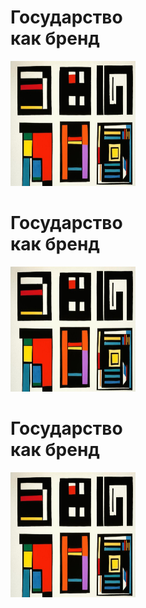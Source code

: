 <div data-index='Gosudarstvo-kak-brend' style='width: 200px;'>
<h1>Государство как бренд</h1>
<img src='./articles/art-images/Gosudarstvo-kak-brend.jpg' style='width: 200px; height: 200px'>
</div>
<div data-index='Gosudarstvo-kak-brend' style='width: 200px;'>
<h1>Государство как бренд</h1>
<img src='./articles/art-images/Gosudarstvo-kak-brend.jpg' style='width: 200px; height: 200px'>
</div>
<div data-index='Gosudarstvo-kak-brend' style='width: 200px;'>
<h1>Государство как бренд</h1>
<img src='./articles/art-images/Gosudarstvo-kak-brend.jpg' style='width: 200px; height: 200px'>
</div>
<!-- 
Государство как бренд
=
Проблематика: кризис ассоциации личности с государством.
-
Важнейшей мотивацией к желанию принадлежности к какой-либо успешной социальной группе желание быть победителем вместе с ними, чувствовать смысл собственных действий в жизни. Личность без принадлежности претерпевает кризис самоиндефикации, что может повлиять на социальную жизнь человека. Поэтому важным критерием формированием социальной группы является общая оценка её со стороны общества, исходя из тех благ, что предоставляет эта социальная группа.

Под социальной группой в данном контексте мы имеем в виду современное государство. Современным критерием для благополучия человека является удовлетворение его базовых потребностей, гарантия исполнения правовых обязанностей и сама справедливость этих правовых норм. Комфорт существования является основой для способности реализовывать себя творчески, что может благоприятно влиять на состояние личности и развития благ общества.

Желание принадлежности к такой социальной группе как государство можно усилить способами, которые включают целый комплекс решений на всех уровнях социального и экономического взросления личности.

На этом этапе важно определить критерии, как мы оцениваем личность, которая принадлежит к нашей социальной группе, сейчас и в будущем. Если мы будем оценивать людей как умных и способных на прекрасные вещи, то и инструменты для реализации нашей программы мы будем выбирать честные, справедливые, основанные на праве и отсутствии непотизма. Больше всего личность ценит пример, который даёт тот, транслирует "новые моральные ценности личности", ведь основой критического мышления выступает инструмент сравнения и врождённое чувство справедливости, на которое опирается человек.

После этого возможно приступить к формированию того облика государства, которое мы видим в будущем:
* Определить принадлежность государства: светское или религиозное.
* Сформировать моральные ценности.
* Определить основной вектор стремления общества.
* Сформировать программу экономического развития на основе этого.
* Отношение к соседям и народам внутри и вовне.
* Сформировать общий стиль государственности, который соответствует современным понятиям счастливой жизни и с которой хочется себя ассоциировать личности. Проще говоря, пиар-компания, айдентика в рамках государства, и идущая от государства, а потом уже и от людей.
* Отсутствие принадлежности к архаичным нормам, которые больше тормозят развитие многих сфер деятельности человека.

Так ли важно формировать эти критерии, а самое главное _исполнять их_? Возвращаясь к вопросу о принадлежности к социальной группе личность имеет естественную потребность принадлежать к более успешной и справедливой группе. То, как личность оценивает качество социальной группы зависит от информативности личности и уровне критического мышления. Мнение формируется из информации, которую имеет индивид, и её оценка тоже может идти вместе с историей самой личности, но это более сложные ситуации, в целом нам нужно понимать, что чем большей информацией располагает личность, чем выше её уровень критического мышления (основанного на способности к сравнению), то тем более избирательно индивид подходит к выбору принадлежности к определённой социальной группе.

Отсюда следует, что именно критерии "миссия бренда" такого как государство крайне важны для общей поддержки обществом его деятельности. Общая _"пиар компания"_ государства должна побуждать к стремлению быть с ним.

Необходимость этих изменений возникает из-за идеологического расслоения общества. Те материальные и культурные ценности, которые и создаются западным миром и являются неоспоримым благом для человека, и они реализуются в меньшей степени на постсоветском пространстве — на то есть глубокие исторические причины. К тому же — это зависит от мотивации и глубоких убеждений ведущих ролей в государстве.

Составляющие бренда-государства:
-
* Чёткое знание истории, причин прежних решений государства и влияния на остальной мир, основных достижений в развитии цивилизации. Ошибок и почему так случилось, как нужно было. В общем, знание истории должно идти рука об руку с критическим мышлением, чтобы человек изучая историю, мог экстраполировать её в настоящее.
* Образование, современное, гуманное, интересное, структурированное. На самом высоком уровне. Сюда бы ещё добавить гибкости. Но даже при самом высоком уровне образования нельзя порицать тех, кто без него, а мягко подтягивать всех к образованности. Иначе будет оголяться расслоение общества.
* Внешняя и внутренняя айдентика. То есть визуальный фирменный стиль тоже важен. В истории есть пример (есть рассматривать их только как художественные произведения).
* Я бы делал упор



Граждане есть государство
=
Проблематика: невероятная дистанция между управленцами и рядовыми гражданами государства.
-

Обратимся к истории нашего вида. Сформированные социальные группы требовали одного решения. Ведь когда каждый индивид на основе своих видений, эмоций и своего узкого взгляда на мир (в силу его деятельности) имеет своё мнение в отношении текущего вопроса о выживаемости социальной группы, то возникают разногласия, которые с большой вероятностью не помогут вовремя принять решение.

Поэтому потребовались индивиды, которые взяли на себя роль лидерства. 
В последствии, при усложнении социальных групп, вертикали власти и увеличении количества населения, высшие лидеры могли приобретать абсолютную власть в силу многих причин, или же ограниченную власть, но всё равно имеющую проблему отсутствия идейной конкуренции, когда борьба идёт за саму эту власть, а не за право транслировать свои идеи миру.

Лидерство и вертикаль власти пока необходимы для выживаемости человеческого вида. Даже если некоторые большие социальные группы типа государств принимают неправильные решение, у них больше шансов выжить, если бы индивиды, объединённые этой властью, жили в анархии.

При аккумулировании рычагов управления, и замыкании возможностей для влияния на распределение ресурсов на отдельных индивидах (лидерах), возникает огромный риск неправильной оценки ситуации (если лидеру дают искажённую информацию), в силу несправедливой оценки своей персоны лидер перестаёт следовать справедливому принципу оценки подчинённых, что влечёт за собой отрезание получения обратной связи от индивидов, которые находятся ниже по вертикали власти. 

Справедливый принцип говорит о том, что подчинённый по статусу не отдаёт своё право на принятие выбора о своей жизни своему лидеру, а подчиняется только в правовом порядке лидеру. То есть если он хочет как-то распорядиться своей жизнью, и это не затрагивает других, то это его право. Но, причинно-следственная связь говорит о том, что чей-либо то выбор всё равно влияет на все личности нашего человеческого вида, например, даже сама новость о чьём-либо суициде влияет на общество в целом.

Возвращаясь к проблеме информационного вакуума. Если социальная группа определила свой вектор, мораль и [план развития](#государство-как-бренд), то, чтобы следовать этим принципам нужно оперировать статистикой и опираться на мнение отдельных индивидов в разрезе их жизни, психического здоровья и на влияние на них в будущем.

Диалог необходим, одна личность не может в точности принять решение о тех сферах жизни, которые его не касались, эта личность находится в информационном вакууме. В утопичных реалиях эффективен совет, который имеет исполнительную власть — сейчас так представляется справедливая и мудрая модель. Возможно, в кризисные времена эффективен один лидер, но который тоже должен опираться на мнение других.

Инструменты для диалога — это статистика, принятие мнения индивидов. Чтобы мнения индивидов приобретали более мудрый характер необходимо образование, которое ориентируется на опыт предыдущих поколей и раскрывающий психологическую и социальную осознанность личности, и которое развивает критическое мышление, ориентирование не только на саму эту личность, но и на остальных индивидов.

Вообще любое мнение индивида, должно исходить от влияния этого мнения на других.


Конкуренция, история и насилие
=
Проблематика: диалог не воспринимается конечным способом решения проблем.
-
История народа может содержать насилие над другими народами, или над самим этим народом. Это может содержаться как в легендах и эпосах, так и в реальных свидетельствованиях. Конкуренция порождает насилие, насилие не должно быть решением. Совершая насилие народы смотрят на своё прошлое и видят в этом единственный выход.

Если абсолютный "насильник" победит в конкуренции всех остальных, то это приведёт человечество к порядку, где при возникших разногласиях "память предков" будет напоминать, что всегда есть и силовое решение разногласий. Поэтому нам нужно пересмотреть конкуренцию как средство выживания. Дать другой ориентир — это задача образования.

Чтобы убедиться и доказать, что насильственная концуренция несёт высокую стоимость человеческих страданий, нужно сделать экстраполяцию данных по всей человеческой цивилизации. Это одна из задач, которую мы можем дать ИИ (искуственному интеллекту) в будущем для расчёта — рассчитать возможные исходы будущего при текущих курсах всех государств мира и нашей фактической истории.

В больших маштабах человечество становится статистически предсказуемым. Например, на этом основана серия книг Айзека Азимова — Foundation.


Расизм против гуманизма
=
Проблематика: постоянный градус ненависти человека к человеку, убийство как решение.  
- -->
